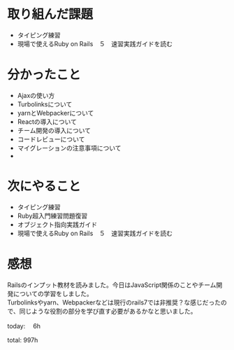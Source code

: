 #  取り組んだ課題
- タイピング練習
- 現場で使えるRuby on Rails　５　速習実践ガイドを読む



# 分かったこと
- Ajaxの使い方
- Turbolinksについて
- yarnとWebpackerについて
- Reactの導入について
- チーム開発の導入について
- コードレビューについて
- マイグレーションの注意事項について
- 
  
# 次にやること
- タイピング練習
- Ruby超入門練習問題復習
- オブジェクト指向実践ガイド
- 現場で使えるRuby on Rails　５　速習実践ガイドを読む




# 感想
Railsのインプット教材を読みました。今日はJavaScript関係のことやチーム開発についての学習をしました。  
Turbolinksやyarn、Webpackerなどは現行のrails7では非推奨？な感じだったので、同じような役割の部分を学び直す必要があるかなと思いました。

today: 　6h

total: 997h
